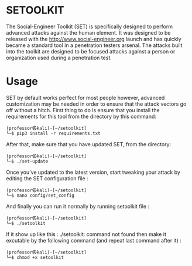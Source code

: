 # SETOOLKIT
The Social-Engineer Toolkit (SET) is specifically designed to perform advanced attacks against the human element. 
It was designed to be released with the http://www.social-engineer.org launch and has quickly became a standard tool in a penetration testers arsenal.
The attacks built into the toolkit are designed to be focused attacks against a person or organization used during a penetration test.

# Usage 
SET by default works perfect for most people however, advanced customization may be needed in order to ensure that the attack vectors go off without a hitch. First thing to do is ensure that you install the requirements for this tool from the directory by this command:
```
(professor㉿kali)-[~/setoolkit]
└─$ pip3 install -r requirements.txt 
```
After that, make sure that you have updated SET, from the directory:
```
(professor㉿kali)-[~/setoolkit]
└─$ ./set-update 
```
Once you’ve updated to the latest version, start tweaking your attack by editing the
SET configuration file :
```
(professor㉿kali)-[~/setoolkit]
└─$ nano config/set_config
```
And finally you can run it normally by running setoolkit file :
```
(professor㉿kali)-[~/setoolkit]
└─$ ./setoolkit 
```
If it show up like this : ./setoolkit: command not found   then make it excutable by the following command (and repeat last command after it) :
```
(professor㉿kali)-[~/setoolkit]
└─$ chmod +x setoolkit
```
